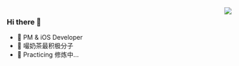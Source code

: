 <img align="right" src="https://github-readme-stats.vercel.app/api?username=zcill&show_icons=true&icon_color=CE1D2D&text_color=718096&bg_color=ffffff&hide_title=true" />

### Hi there 👋

- 📱 PM & iOS Developer
- 🥤 嘬奶茶最积极分子
- 🤧 Practicing 修炼中...

<!--
**zcill/zcill** is a ✨ _special_ ✨ repository because its `README.md` (this file) appears on your GitHub profile.

Here are some ideas to get you started:

- 🔭 I’m currently working on ...
- 🌱 I’m currently learning ...
- 👯 I’m looking to collaborate on ...
- 🤔 I’m looking for help with ...
- 💬 Ask me about ...
- 📫 How to reach me: ...
- 😄 Pronouns: ...
- ⚡ Fun fact: ...
-->
